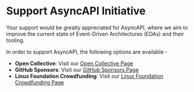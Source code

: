 # Support AsyncAPI Initiative

Your support would be greatly appreciated for AsyncAPI, where we aim to improve the current state of Event-Driven Architectures (EDAs) and their tooling.

In order to support AsyncAPI, the following options are available -

- **Open Collective**: Visit our [Open Collective Page](https://opencollective.com/asyncapi)
- **GitHub Sponsors**: Visit our [GitHub Sponsors Page](https://github.com/sponsors/asyncapi)
- **Linux Foundation Crowdfunding**: Visit our [Linux Foundation Crowdfunding Page](https://crowdfunding.lfx.linuxfoundation.org/projects/445898e9-42a2-4965-9e0a-c2a714f381bc)

